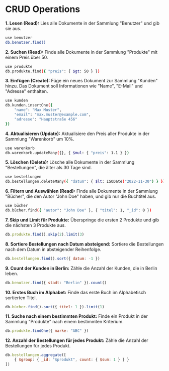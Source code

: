 
# CRUD Operations

**1. Lesen (Read):** Lies alle Dokumente in der Sammlung "Benutzer" und gib sie aus.

```bash
use benutzer
db.benutzer.find()
```

**2. Suchen (Read):** Finde alle Dokumente in der Sammlung "Produkte" mit einem Preis über 50.

```bash
use produkte
db.produkte.find({ "preis": { $gt: 50 } })
```

**3. Einfügen (Create):** Füge ein neues Dokument zur Sammlung "Kunden" hinzu. Das Dokument soll Informationen wie "Name", "E-Mail" und "Adresse" enthalten.

```bash
use kunden
db.kunden.insertOne({
    "name": "Max Muster",
    "email": "max.muster@example.com",
    "adresse": "Hauptstraße 456"
})
```

**4. Aktualisieren (Update):** Aktualisiere den Preis aller Produkte in der Sammlung "Warenkorb" um 10%.

```bash
use warenkorb
db.warenkorb.updateMany({}, { $mul: { "preis": 1.1 } })
```

**5. Löschen (Delete):** Lösche alle Dokumente in der Sammlung "Bestellungen", die älter als 30 Tage sind.

```bash
use bestellungen
db.bestellungen.deleteMany({ "datum": { $lt: ISODate("2022-11-30") } })
```

**6. Filtern und Auswählen (Read):** Finde alle Dokumente in der Sammlung "Bücher", die den Autor "John Doe" haben, und gib nur die Buchtitel aus.

```bash
use bücher
db.bücher.find({ "autor": "John Doe" }, { "titel": 1, "_id": 0 })
```

**7. Skip und Limit für Produkte:** Überspringe die ersten 2 Produkte und gib die nächsten 3 Produkte aus.
```javascript
db.produkte.find().skip(2).limit(3)
```

**8. Sortiere Bestellungen nach Datum absteigend:** Sortiere die Bestellungen nach dem Datum in absteigender Reihenfolge.
```javascript
db.bestellungen.find().sort({ datum: -1 })
```

**9. Count der Kunden in Berlin:** Zähle die Anzahl der Kunden, die in Berlin leben.
```javascript
db.benutzer.find({ stadt: "Berlin" }).count()
```

**10. Erstes Buch im Alphabet:** Finde das erste Buch im Alphabetisch sortierten Titel.
```javascript
db.bücher.find().sort({ titel: 1 }).limit(1)
```

**11. Suche nach einem bestimmten Produkt:** Finde ein Produkt in der Sammlung "Produkte" nach einem bestimmten Kriterium.
```javascript
db.produkte.findOne({ marke: "ABC" })
```

**12. Anzahl der Bestellungen für jedes Produkt:** Zähle die Anzahl der Bestellungen für jedes Produkt.
```javascript
db.bestellungen.aggregate([
    { $group: { _id: "$produkt", count: { $sum: 1 } } }
])
```


